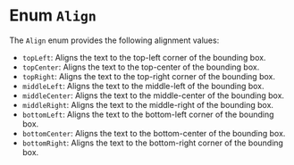 # Enum `Align`

The `Align` enum provides the following alignment values:

- `topLeft`: Aligns the text to the top-left corner of the bounding box.
- `topCenter`: Aligns the text to the top-center of the bounding box.
- `topRight`: Aligns the text to the top-right corner of the bounding box.
- `middleLeft`: Aligns the text to the middle-left of the bounding box.
- `middleCenter`: Aligns the text to the middle-center of the bounding box.
- `middleRight`: Aligns the text to the middle-right of the bounding box.
- `bottomLeft`: Aligns the text to the bottom-left corner of the bounding box.
- `bottomCenter`: Aligns the text to the bottom-center of the bounding box.
- `bottomRight`: Aligns the text to the bottom-right corner of the bounding box.
